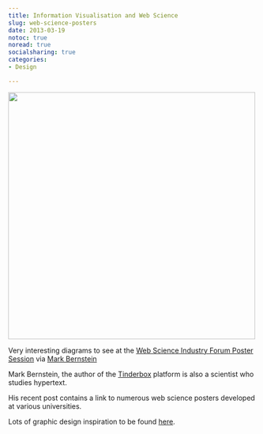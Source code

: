 ```yaml
---
title: Information Visualisation and Web Science
slug: web-science-posters
date: 2013-03-19
notoc: true
noread: true
socialsharing: true
categories: 
- Design

---
```

<img src="/uploads/2014/02/2-4dd14c2da8.jpg" alt="" width="500" height="" border="" align="" />

Very interesting diagrams to see at the [Web Science Industry Forum Poster Session][scribd] via [Mark Bernstein][markbernstein]

Mark Bernstein, the author of the [Tinderbox][eastgate] platform is also a scientist who studies hypertext.

His recent post contains a link to numerous web science posters developed at various universities.

Lots of graphic design inspiration to be found [here][scribd].

[eastgate]: http://www.eastgate.com/Tinderbox/
[markbernstein]: http://www.markbernstein.org/Mar13/SotonWebScience.html
[scribd]: http://www.scribd.com/doc/130807604/Web-Science-Industry-Forum-Poster-Session-2013
